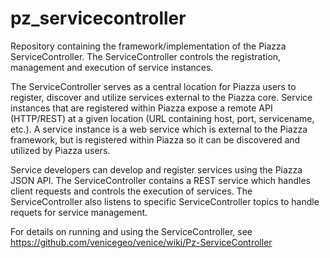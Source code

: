 # pz_servicecontroller
Repository containing the framework/implementation of the Piazza ServiceController.  The ServiceController controls the registration, management and execution of service instances.    

 

The ServiceController serves as a central location for Piazza users to register, discover and utilize services external to the Piazza core.  Service instances that are registered within Piazza expose a remote API (HTTP/REST) at a given location (URL containing host, port, servicename, etc.). A service instance is a web service which is external to the Piazza framework, but is registered within Piazza so it can be discovered and utilized by Piazza users.  

Service developers can develop and register services using the Piazza JSON API.   The ServiceController contains a REST service which handles client requests and controls the execution of services.   The ServiceController also listens to specific ServiceController topics to handle requets for service management.


For details on running and using the ServiceController, see https://github.com/venicegeo/venice/wiki/Pz-ServiceController



